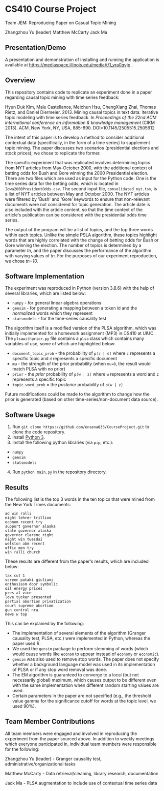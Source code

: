 # CS410 Course Project

Team JEM: Reproducing Paper on Casual Topic Mining 

Zhangzhou Yu (leader)
Matthew McCarty
Jack Ma

## Presentation/Demo

A presentation and demonstration of installing and running the application is available at https://mediaspace.illinois.edu/media/t/1_yra0qvjp .

## Overview
This repository contains code to replicate an experiment done in a paper regarding causal topic mining with time series feedback:

Hyun Duk Kim, Malu Castellanos, Meichun Hsu, ChengXiang Zhai, Thomas Rietz, and Daniel Diermeier. 2013. 
Mining causal topics in text data: Iterative topic modeling with time series feedback. 
In _Proceedings of the 22nd ACM international conference on information & knowledge management_ (CIKM 2013). 
ACM, New York, NY, USA, 885-890. DOI=10.1145/2505515.2505612

The intent of this paper is to develop a method to consider additional contextual data (specifically, in the form of a time series) to supplement topic mining. The paper discusses two scenarios (presidential elections and stock prices); we chose to replicate the former.

The specific experiment that was replicated involves determining topics from NYT articles from May-October 2000, with the additional context of betting odds for Bush and Gore winning the 2000 Presidential election. There are two files which are used as input for the Python code. One is the time series data for the betting odds, which is located in `Iowa2000PresidentOdds.csv`. The second input file, `consolidated_nyt.tsv`, is a list of NYT articles between May and October 2000. The NYT articles were filtered by 'Bush' and 'Gore' keywords to ensure that non-relevant documents were not considered for topic generation. The article date is also included with the article content, so that the time context of the article's publication can be considered with the presidential odds time series.

The output of the program will be a list of topics, and the top three words within each topics. Unlike the simple PSLA algorithm, these topics highlight words that are highly correlated with the change of betting odds for Bush or Gore winning the election. The number of topics is determined by a parameter _tn_, and the paper discusses the performance of the algorithm with varying values of _tn_. For the purposes of our experiment reproduction, we chose _tn=10_.

## Software Implementation
The experiment was reproduced in Python (version 3.8.6) with the help of several libraries, which are listed below:

* `numpy` - for general linear algebra operations
* `gensim` - for generating a mapping between a token id and the _normalized_ words which they represent
* `statsmodels` - for the time-series causality test

The algorithm itself is a modified version of the PLSA algorithm, which was initially implemented for a homework assignment (MP3) in CS410 at UIUC. The `plsawithprior.py` file contains a `plsa` class which contains many variables of use, some of which are highlighted below:

* `document_topic_prob` - the probability of `p(z | d)` where `z` represents a specific topic and `d` represents a specific document
* `mu` - the strength of the prior probability (when `mu=0`, the result would match PLSA with no prior)
* `prior` - the _prior_ probability of `p(w | z)` where `w` represents a word and `z` represents a specific topic
* `topic_word_prob` = the _posterior_ probability of `p(w | z)`

Future modifications could be made to the algorithm to change how the prior is generated (based on other time-series/non-document data source).

## Software Usage
1. Run `git clone https://github.com/enaena633/CourseProject.git` to clone the code repository.
2. Install [Python 3](https://www.python.org/downloads/release/python-386/). 
3. Install the following python libraries (via `pip`, etc.):

* `numpy`
* `gensim`
* `statsmodels`

4. Run `python main.py` in the repository directory.

## Results

The following list is the top 3 words in the ten topics that were mined from the New York Times documents:

```
ad win ralli
night lehrer trillion
econom recent try
support governor alaska
state governor alaska
governor clarenc right
night win tuesdai
wetston abm recent
offic men try
win ralli church
```

These results are different from the paper's results, which are included below:

```
tax cut 1
screen pataki giuliani
enthusiasm door symbolic
oil energy prices
pres al vice
love tucker presented
partial abortion privatization
court supreme abortion
gun control nra
news w top
```

This can be explained by the following:

* The implementation of several elements of the algorithm (Granger causality test, PLSA, etc.) were implemented in Python, whereas the paper used R.
* We used the `gensim` package to perform stemming of words (which would cause words like `econom` to appear instead of `economy` or `economic`).
* `gensim` was also used to remove stop words. The paper does not specify whether a background language model was used in its implementation of PLSA or if any stop word removal was done.
* The EM algorithm is guaranteed to converge to a local (but not necessarily global) maximum, which causes output to be different even with the same implementation when different random starting values are used.
* Certain parameters in the paper are not specified (e.g., the threshold value gamma for the significance cutoff for words at the topic level, we used 90%).

## Team Member Contributions
All team members were engaged and involved in reproducing the experiment from the paper sourced above. In addition to weekly meetings which everyone participated in, individual team members were responsible for the following:

Zhangzhou Yu (leader) - Granger causality test, administrative/organizational tasks

Matthew McCarty - Data retrieval/cleaning, library research, documentation

Jack Ma - PLSA augmentation to include use of contextual time series data